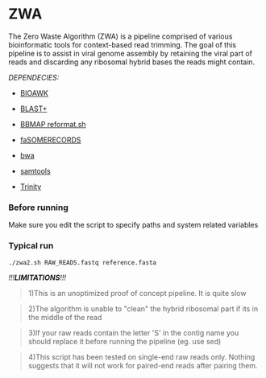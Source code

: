 # ZWA

The Zero Waste Algorithm (ZWA) is a pipeline comprised of various bioinformatic tools for context-based read trimming. The goal of this pipeline is to assist in viral genome assembly by retaining the viral part of reads and discarding any ribosomal hybrid bases the reads might contain.



_DEPENDECIES:_

- [BIOAWK](https://github.com/lh3/bioawk)

- [BLAST+](https://www.ncbi.nlm.nih.gov/books/NBK279690/)

- [BBMAP reformat.sh](https://jgi.doe.gov/data-and-tools/bbtools/bb-tools-user-guide/bbmap-guide/)

- [faSOMERECORDS](https://github.com/santiagosnchez/faSomeRecords)

- [bwa](http://bio-bwa.sourceforge.net/)

- [samtools](http://www.htslib.org/)

- [Trinity](https://github.com/trinityrnaseq/trinityrnaseq/wiki)



### Before running
Make sure you edit the script to specify paths and system related variables


### Typical run

` ./zwa2.sh RAW_READS.fastq reference.fasta `




_!!!**LIMITATIONS**!!!_

> 1)This is an unoptimized proof of concept pipeline. It is quite slow

> 2)The algorithm is unable to "clean" the hybrid ribosomal part if its in the middle of the read

> 3)If your raw reads contain the letter 'S' in the contig name you should replace it before running the pipeline (eg. use sed)

> 4)This script has been tested on single-end raw reads only. Nothing suggests that it will not work for paired-end reads after pairing them.
